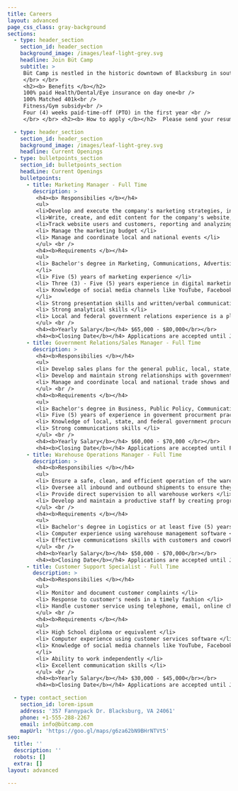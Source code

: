 ```yaml
---
title: Careers
layout: advanced
page_css_class: gray-background
sections:
  - type: header_section
    section_id: header_section
    background_image: /images/leaf-light-grey.svg
    headline: Join Büt Camp
    subtitle: >
     Büt Camp is nestled in the historic downtown of Blacksburg in southwest Virginia. Blacksburg is an Appalachian jewel, rated among the best places to live, study, and work in the country, and adjacent to a world-class university and research institute. Outdoor activities are countless and year-round with a mix of urban and rural living.
     </br> </br>
     <h2><b> Benefits </b></h2>
     100% paid Health/Dental/Eye insurance on day one<br />
     100% Matched 401k<br />
     Fitness/Gym subsidy<br />
     Four (4) weeks paid-time-off (PTO) in the first year <br />
     </br> </br> <h2><b> How to apply </b></h2>  Please send your resume to careers@bütcamp.com. <br />

  - type: header_section
    section_id: header_section
    background_image: /images/leaf-light-grey.svg
    headline: Current Openings
  - type: bulletpoints_section
    section_id: bulletpoints_section
    headLine: Current Openings
    bulletpoints:
      - title: Marketing Manager - Full Time
        description: >
         <h4><b> Responsibilies </b></h4>
         <ul>
         <li>Develop and execute the company's marketing strategies, including our e-commerce presence, email, and social marketing, and advertising </li>
         <li>Write, create, and edit content for the company's website, blogs, Facebook, Twitter, and other social media channels </li>
         <li>Track website users and customers, reporting and analyzing the company's marketing solutions results. </li>
         <li> Manage the marketing budget </li>
         <li> Manage and coordinate local and national events </li>
         </ul> <br />
         <h4><b>Requirements </b></h4>
         <ul>
         <li> Bachelor's degree in Marketing, Communications, Advertising, or English
         </li>
         <li> Five (5) years of marketing experience </li>
         <li> Three (3) - Five (5) years experience in digital marketing </li>
         <li> Knowledge of social media channels like YouTube, Facebook, Twitter, etc.
         </li>
         <li> Strong presentation skills and written/verbal communication </li>
         <li> Strong analytical skills </li>
         <li> Local and federal government relations experience is a plus </li>
         </ul> <br />
         <h4><b>Yearly Salary</b></h4> $65,000 - $80,000</br></br>
         <h4><b>Closing Date</b></h4> Applications are accepted until January 1, 2022</br>
      - title: Government Relations/Sales Manager - Full Time
        description: >
         <h4><b>Responsibilies </b></h4>
         <ul>
         <li> Develop sales plans for the general public, local, state, and federal emergency management agencies</li>
         <li> Develop and maintain strong relationships with government emergency management agencies </li>
         <li> Manage and coordinate local and national trade shows and conferences </li>
         </ul> <br />
         <h4><b>Requirements </b></h4>
         <ul>
         <li> Bachelor's degree in Business, Public Policy, Communications </li>
         <li> Five (5) years of experience in goverment procurment practices</li>
         <li> Knowledge of local, state, and federal government procurement methods and processes </li>
         <li> Strong communications skills </li>
         </ul> <br />
         <h4><b>Yearly Salary</b></h4> $60,000 - $70,000 </br></br>
         <h4><b>Closing Date</b></h4> Applications are accepted until February 1, 2022</br>
      - title: Warehouse Operations Manager - Full Time
        description: >
         <h4><b>Responsibilies </b></h4>
         <ul>
         <li> Ensure a safe, clean, and efficient operation of the warehouse </li>
         <li> Oversee all inbound and outbound shipments to ensure they are correct and carried out in a timely fashion </li>
         <li> Provide direct supervision to all warehouse workers </li>
         <li> Develop and maintain a productive staff by creating programs for hiring and training</li>
         </ul> <br />
         <h4><b>Requirements </b></h4>
         <ul>
         <li> Bachelor's degree in Logistics or at least five (5) years of experience in warehouse/distribution management or logistics </li>
         <li> Computer experience using warehouse management software </li>
         <li> Effective communications skills with customers and coworkers </li>
         </ul> <br />
         <h4><b>Yearly Salary</b></h4> $50,000 - $70,000</br></br>
         <h4><b>Closing Date</b></h4> Applications are accepted until January 1, 2022</br>
      - title: Customer Support Specialist - Full Time
        description: >
         <h4><b>Responsibilies </b></h4>
         <ul>
         <li> Monitor and document customer complaints </li>
         <li> Response to customer's needs in a timely fashion </li>
         <li> Handle customer service using telephone, email, online chat and social media </li>
         </ul> <br />
         <h4><b>Requirements </b></h4>
         <ul>
         <li> High School diploma or equivalent </li>
         <li> Computer experience using customer services software </li>
         <li> Knowledge of social media channels like YouTube, Facebook, Twitter, etc.
         </li>
         <li> Ability to work independently </li>
         <li> Excellent communication skills </li>
         </ul> <br />
         <h4><b>Yearly Salary</b></h4> $30,000 - $45,000</br></br>
         <h4><b>Closing Date</b></h4> Applications are accepted until January 1, 2022</br>

  - type: contact_section
    section_id: lorem-ipsum
    address: '357 Fannypack Dr. Blacksburg, VA 24061'
    phone: +1-555-288-2267
    email: info@bütcamp.com
    mapUrl: 'https://goo.gl/maps/g6za62bN9BHrNTVt5'
seo:
  title: ''
  description: ''
  robots: []
  extra: []
layout: advanced

---
```

